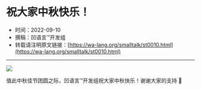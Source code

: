 # 祝大家中秋快乐！

- 时间：2022-09-10
- 撰稿：凹语言™开发组
- 转载请注明原文链接：[https://wa-lang.org/smalltalk/st0010.html](https://wa-lang.org/smalltalk/st0010.html)

---

![](/st0010.png)

值此中秋佳节团圆之际，凹语言™开发组祝大家中秋快乐！谢谢大家的支持 🙏

